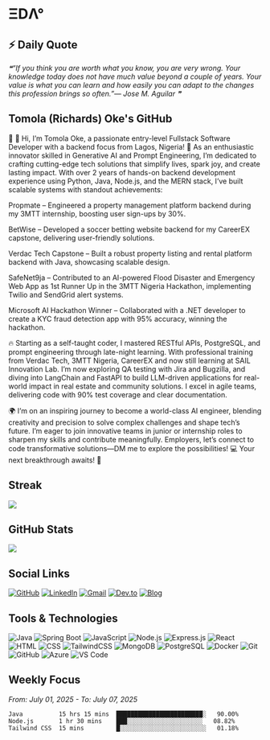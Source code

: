 # ΞDΛ°

## ⚡ Daily Quote
<i>❝“If you think you are worth what you know, you are very wrong. Your knowledge today does not have much value beyond a couple of years. Your value is what you can learn and how easily you can adapt to the changes this profession brings so often.”— Jose M. Aguilar ❞</i>


## Tomola (Richards) Oke's GitHub

🌟 👋 Hi, I’m Tomola Oke, a passionate entry-level Fullstack Software Developer with a backend focus from Lagos, Nigeria! 🚀 As an enthusiastic innovator skilled in Generative AI and Prompt Engineering, I’m dedicated to crafting cutting-edge tech solutions that simplify lives, spark joy, and create lasting impact. With over 2 years of hands-on backend development experience using Python, Java, Node.js, and the MERN stack, I’ve built scalable systems with standout achievements:

Propmate – Engineered a property management platform backend during my 3MTT internship, boosting user sign-ups by 30%.

BetWise – Developed a soccer betting website backend for my CareerEX capstone, delivering user-friendly solutions.

Verdac Tech Capstone – Built a robust property listing and rental platform backend with Java, showcasing scalable design.

SafeNet9ja – Contributed to an AI-powered Flood Disaster and Emergency Web App as 1st Runner Up in the 3MTT Nigeria Hackathon, implementing Twilio and SendGrid alert systems.

Microsoft AI Hackathon Winner – Collaborated with a .NET developer to create a KYC fraud detection app with 95% accuracy, winning the hackathon.

🔥 Starting as a self-taught coder, I mastered RESTful APIs, PostgreSQL, and prompt engineering through late-night learning. With professional training from Verdac Tech, 3MTT Nigeria, CareerEX and now still learning at SAIL Innovation Lab. I’m now exploring QA testing with Jira and Bugzilla, and diving into LangChain and FastAPI to build LLM-driven applications for real-world impact in real estate and community solutions. I excel in agile teams, delivering code with 90% test coverage and clear documentation.

🌍 I’m on an inspiring journey to become a world-class AI engineer, blending creativity and precision to solve complex challenges and shape tech’s future. I’m eager to join innovative teams in junior or internship roles to sharpen my skills and contribute meaningfully. Employers, let’s connect to code transformative solutions—DM me to explore the possibilities! 💻 Your next breakthrough awaits! 🌟

## Streak
<a href="https://github-readme-streak-stats.herokuapp.com/?user=tomolaoke">
  <img align="center" src="https://github-readme-streak-stats.herokuapp.com/?user=tomolaoke" />
</a>

## GitHub Stats
<a href="https://github-readme-stats.vercel.app/api?username=tomolaoke">
  <img align="center" src="https://github-readme-stats.vercel.app/api?username=tomolaoke" />
</a>

## Social Links
[![GitHub](https://img.shields.io/badge/Github-000000?&style=for-the-badge&logo=github&logoColor=white)](https://github.com/tomolaoke)
[![LinkedIn](https://img.shields.io/badge/linkedin-%230077B5.svg?&style=for-the-badge&logo=linkedin&logoColor=white)](https://www.linkedin.com/in/tomolaoke/)
[![Gmail](https://img.shields.io/badge/gmail-D14836?&style=for-the-badge&logo=gmail&logoColor=white)](mailto:tommola.oke@gmail.com)
[![Dev.to](https://img.shields.io/badge/dev.to-0A0A0A?style=for-the-badge&logo=dev.to&logoColor=white)](https://dev.to/tomolaoke)
[![Blog](https://img.shields.io/badge/medium-12100E?style=for-the-badge&logo=medium&logoColor=white)](https://tomolaoke.medium.com)

## Tools & Technologies
![Java](https://img.shields.io/badge/java-%23ED8B00.svg?style=for-the-badge&logo=java&logoColor=white)
![Spring Boot](https://img.shields.io/badge/springboot-%236DB33F.svg?style=for-the-badge&logo=spring&logoColor=white)
![JavaScript](https://img.shields.io/badge/javascript-%23323330.svg?style=for-the-badge&logo=javascript&logoColor=%23F7DF1E)
![Node.js](https://img.shields.io/badge/node.js-6DA55F?style=for-the-badge&logo=node.js&logoColor=white)
![Express.js](https://img.shields.io/badge/express.js-%23404d59.svg?style=for-the-badge&logo=express&logoColor=%2361DAFB)
![React](https://img.shields.io/badge/React-20232A?style=for-the-badge&logo=react&logoColor=61DAFB)
![HTML](https://img.shields.io/badge/html5-%23E34F26.svg?style=for-the-badge&logo=html5&logoColor=white)
![CSS](https://img.shields.io/badge/css3-%231572B6.svg?style=for-the-badge&logo=css3&logoColor=white)
![TailwindCSS](https://img.shields.io/badge/tailwindcss-%2338B2AC.svg?style=for-the-badge&logo=tailwind-css&logoColor=white)
![MongoDB](https://img.shields.io/badge/MongoDB-%234ea94b.svg?style=for-the-badge&logo=mongodb&logoColor=white)
![PostgreSQL](https://img.shields.io/badge/postgres-%23316192.svg?style=for-the-badge&logo=postgresql&logoColor=white)
![Docker](https://img.shields.io/badge/docker-%230db7ed.svg?style=for-the-badge&logo=docker&logoColor=white)
![Git](https://img.shields.io/badge/git-%23F05033.svg?style=for-the-badge&logo=git&logoColor=white)
![GitHub](https://img.shields.io/badge/github-%23121011.svg?style=for-the-badge&logo=github&logoColor=white)
![Azure](https://img.shields.io/badge/azure-%230072C6.svg?style=for-the-badge&logo=azure-devops&logoColor=white)
![VS Code](https://img.shields.io/badge/VisualStudioCode-0078d7.svg?style=for-the-badge&logo=visual-studio-code&logoColor=white)

## Weekly Focus
*From: July 01, 2025 - To: July 07, 2025*

```text
Java          15 hrs 15 mins  ████████████████████████░   90.00%
Node.js       1 hr 30 mins    ███░░░░░░░░░░░░░░░░░░░░░   08.82%
Tailwind CSS  15 mins         █░░░░░░░░░░░░░░░░░░░░░░░░   01.18%
